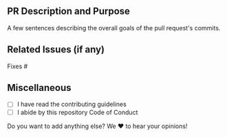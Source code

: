 <!--  Thanks for sending a pull request!  Here are some tips for you:
1. If this is your first time, read our contributor guidelines  https://github.com/hackcu/hackcu/blob/master/.github/CONTRIBUTING.md
-->

## PR Description and Purpose

<!-- What this PR does / why we need it -->

A few sentences describing the overall goals of the pull request's commits.

## Related Issues (if any)
<!--(optional) Fixes #<issue number>(, fixes #<issue_number>, ...) format, will close the issue(s) when PR gets merged)-->

Fixes #


## Miscellaneous

- [ ] I have read the contributing guidelines
- [ ] I abide by this repository Code of Conduct
<!-- You can leave this and check them once the PR has been created. -->

Do you want to add anything else? We :heart: to hear your opinions!

